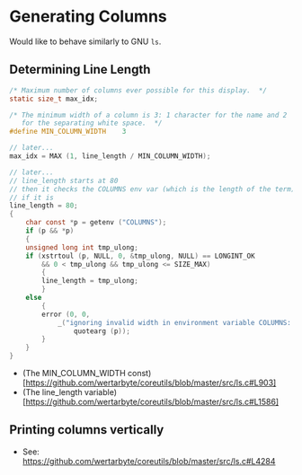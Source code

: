 # Generating Columns

Would like to behave similarly to GNU `ls`.

## Determining Line Length

```c
/* Maximum number of columns ever possible for this display.  */
static size_t max_idx;

/* The minimum width of a column is 3: 1 character for the name and 2
   for the separating white space.  */
#define MIN_COLUMN_WIDTH	3

// later...
max_idx = MAX (1, line_length / MIN_COLUMN_WIDTH);

// later...
// line_length starts at 80
// then it checks the COLUMNS env var (which is the length of the term)
// if it is 
line_length = 80;
{
    char const *p = getenv ("COLUMNS");
    if (p && *p)
    {
    unsigned long int tmp_ulong;
    if (xstrtoul (p, NULL, 0, &tmp_ulong, NULL) == LONGINT_OK
        && 0 < tmp_ulong && tmp_ulong <= SIZE_MAX)
        {
        line_length = tmp_ulong;
        }
    else
        {
        error (0, 0,
            _("ignoring invalid width in environment variable COLUMNS: %s"),
                quotearg (p));
        }
    }
}

```

- (The MIN_COLUMN_WIDTH const)[https://github.com/wertarbyte/coreutils/blob/master/src/ls.c#L903]
- (The line_length variable)[https://github.com/wertarbyte/coreutils/blob/master/src/ls.c#L1586]

## Printing columns vertically

- See: https://github.com/wertarbyte/coreutils/blob/master/src/ls.c#L4284
